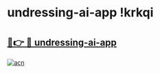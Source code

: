 # undressing-ai-app !krkqi

# <h2><a href="https://4qio1z.esa.edu.pl?title=undressing-ai-app&ref=krkqi">🔗👉 🔴 undressing-ai-app</a></h2>

[![acn](https://github.com/user-attachments/assets/0f9c940e-d8b0-45ae-aac7-cd30a18b3e1c)](https://4qio1z.esa.edu.pl?title=undressing-ai-app&ref=krkqi)


